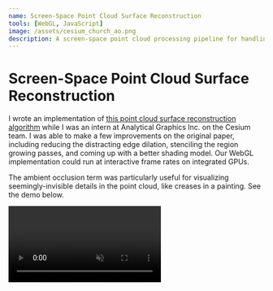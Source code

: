 ```yaml
---
name: Screen-Space Point Cloud Surface Reconstruction
tools: [WebGL, JavaScript]
image: /assets/cesium_church_ao.png
description: A screen-space point cloud processing pipeline for handling occlusion and inpainting, contributed to the Cesium Project
---
```


# Screen-Space Point Cloud Surface Reconstruction

I wrote an implementation of [this point cloud surface reconstruction algorithm](https://pdfs.semanticscholar.org/7841/328958c3f52a50e030e15b3df2635acf6f6d.pdf) while I was an intern at Analytical Graphics Inc. on the Cesium team. I was able to make a few improvements on the original paper, including reducing the distracting edge dilation, stenciling the region growing passes, and coming up with a better shading model. Our WebGL implementation could run at interactive frame rates on integrated GPUs.

The ambient occlusion term was particularly useful for visualizing seemingly-invisible details in the point cloud, like creases in a painting. See the demo below.

<video muted autoplay controls>
    <source src="/assets/demo_2.mp4" type="video/mp4">
</video>
